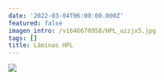 ```yaml
---
date: '2022-03-04T06:00:00.000Z'
featured: false
imagen_intro: /v1646670958/HPL_uzzjx5.jpg
tags: []
title: Láminas HPL
---
```





![](https://res.cloudinary.com/novatec/v1646670958/HPL_uzzjx5.jpg)

